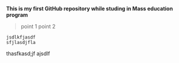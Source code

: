 __**This is my first GitHub repository while studing in Mass education program**__
> point 1
> point 2
```
jsdlkfjasdf
sfjlasdjfla
```
thasfkasd;jf ajsdlf
